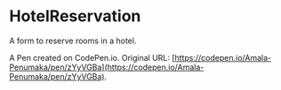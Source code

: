 # HotelReservation
A form to reserve rooms in a hotel.

A Pen created on CodePen.io. Original URL: [https://codepen.io/Amala-Penumaka/pen/zYyVGBa](https://codepen.io/Amala-Penumaka/pen/zYyVGBa).

